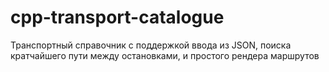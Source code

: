 # cpp-transport-catalogue
Транспортный справочник с поддержкой ввода из JSON, поиска кратчайшего пути между остановками, и простого рендера маршрутов
